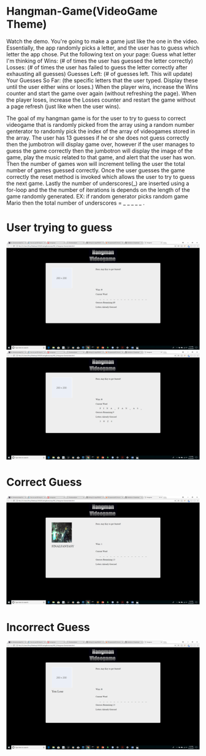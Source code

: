 # Hangman-Game(VideoGame Theme)

Watch the demo.
You're going to make a game just like the one in the video. Essentially, the app randomly picks a letter, and the user has to guess which letter the app chose. Put the following text on your page:
Guess what letter I'm thinking of
Wins: (# of times the user has guessed the letter correctly)
Losses: (# of times the user has failed to guess the letter correctly after exhausting all guesses)
Guesses Left: (# of guesses left. This will update)
Your Guesses So Far: (the specific letters that the user typed. Display these until the user either wins or loses.)
When the player wins, increase the Wins counter and start the game over again (without refreshing the page).
When the player loses, increase the Losses counter and restart the game without a page refresh (just like when the user wins).

The goal of my hangman game is for the user to try to guess to correct videogame that is randomly picked from the array using a random number genterator to randomly pick the index of the array of videogames stored in the array. The user has 13 guesses if he or she does not guess correctly then the jumbotron will display game over, however if the user manages to guess the game correctly then the jumbotron will display the image of the game, play the music related to that game, and alert that the user has won. Then the number of games won will increment telling the user the total number of games guessed correctly. Once the user guesses the game correctly the reset method is invoked which allows the user to try to guess the next game. Lastly the number of underscores(_) are inserted using a for-loop and the the number of iterations is depends on the length of the game randomly generated. EX: if random generator picks random game Mario then the total number of underscores = _ _ _ _ _    .

# User trying to guess
![Image of product Table](https://github.com/tdsteph1/Hangman-Game/blob/master/assets/images/img1.png)
![Image of product Table](https://github.com/tdsteph1/Hangman-Game/blob/master/assets/images/img2.png)

# Correct Guess
![Image of product Table](https://github.com/tdsteph1/Hangman-Game/blob/master/assets/images/img3.png)

# Incorrect Guess
![Image of product Table](https://github.com/tdsteph1/Hangman-Game/blob/master/assets/images/img4.png)
